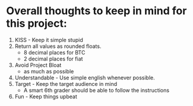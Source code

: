 # Overall thoughts to keep in mind for this project:
1. KISS - Keep it simple stupid
1. Return all values as rounded floats.
   - 8 decimal places for BTC
   - 2 decimal places for fiat
1. Avoid Project Bloat
   - as much as possible
1. Understandable - Use simple english whenever possible.
1. Target - Keep the target audience in mind
   - A smart 6th grader should be able to follow the instructions
1. Fun - Keep things upbeat
